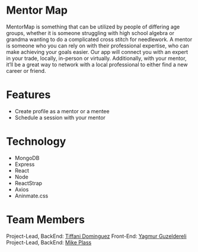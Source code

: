 Mentor Map
==========
MentorMap is something that can be utilized by people of differing age groups, whether it is someone struggling with high school algebra or grandma wanting to do a complicated cross stitch for needlework. A mentor is someone who you can rely on with their professional expertise, who can make achieving your goals easier. Our app will connect you with an expert in your trade, locally, in-person or virtually. Additionally, with your mentor, it’ll be a great way to network with a local professional to either find a new career or friend.

Features
=========
* Create profile as a mentor or a mentee
* Schedule a session with your mentor

Technology 
============
* MongoDB
* Express
* React
* Node
* ReactStrap
* Axios
* Aninmate.css

Team Members
============
Project-Lead, BackEnd: [Tiffani Dominguez](https://github.com/TiffaniD3)
Front-End: [Yagmur Guzeldereli](https://github.com/itsjustyagmur)
Project-Lead, BackEnd: [Mike Plass](https://github.com/Losttown84)






